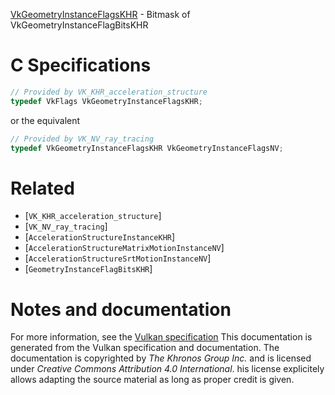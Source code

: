 [VkGeometryInstanceFlagsKHR](https://www.khronos.org/registry/vulkan/specs/1.3-extensions/man/html/VkGeometryInstanceFlagsKHR.html) - Bitmask of VkGeometryInstanceFlagBitsKHR

# C Specifications
```c
// Provided by VK_KHR_acceleration_structure
typedef VkFlags VkGeometryInstanceFlagsKHR;
```
or the equivalent
```c
// Provided by VK_NV_ray_tracing
typedef VkGeometryInstanceFlagsKHR VkGeometryInstanceFlagsNV;
```

# Related
- [`VK_KHR_acceleration_structure`]
- [`VK_NV_ray_tracing`]
- [`AccelerationStructureInstanceKHR`]
- [`AccelerationStructureMatrixMotionInstanceNV`]
- [`AccelerationStructureSrtMotionInstanceNV`]
- [`GeometryInstanceFlagBitsKHR`]

# Notes and documentation
For more information, see the [Vulkan specification](https://www.khronos.org/registry/vulkan/specs/1.3-extensions/html/vkspec.html)
This documentation is generated from the Vulkan specification and documentation.
The documentation is copyrighted by *The Khronos Group Inc.* and is licensed under *Creative Commons Attribution 4.0 International*.
his license explicitely allows adapting the source material as long as proper credit is given.
        